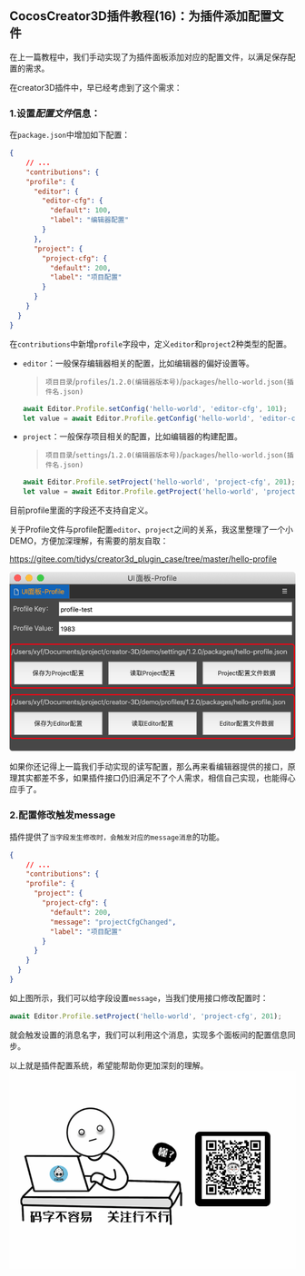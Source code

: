 ## CocosCreator3D插件教程(16)：为插件添加配置文件

在上一篇教程中，我们手动实现了为插件面板添加对应的配置文件，以满足保存配置的需求。

在creator3D插件中，早已经考虑到了这个需求：

### 1.设置*配置文件*信息：

在`package.json`中增加如下配置：

```json
{
	// ...
	"contributions": {
    "profile": {
      "editor": {
        "editor-cfg": {
          "default": 100,
          "label": "编辑器配置"
        }
      },
      "project": {
        "project-cfg": {
          "default": 200,
          "label": "项目配置"
        }
      }
    }
  }
}        
```

在`contributions`中新增`profile`字段中，定义`editor`和`project`2种类型的配置。

- `editor`：一般保存编辑器相关的配置，比如编辑器的偏好设置等。

  > `项目目录`/`profiles`/`1.2.0(编辑器版本号)`/`packages`/`hello-world.json(插件名.json)`

  ```js
  await Editor.Profile.setConfig('hello-world', 'editor-cfg', 101);
  let value = await Editor.Profile.getConfig('hello-world', 'editor-cfg');
  ```

- `project`：一般保存项目相关的配置，比如编辑器的构建配置。

  > `项目目录`/`settings`/`1.2.0(编辑器版本号)`/`packages`/`hello-world.json(插件名.json)`

  ```js
  await Editor.Profile.setProject('hello-world', 'project-cfg', 201);
  let value = await Editor.Profile.getProject('hello-world', 'project-cfg');
  ```

目前profile里面的字段还不支持自定义。

关于Profile文件与profile配置`editor`、`project`之间的关系，我这里整理了一个小DEMO，方便加深理解，有需要的朋友自取：

https://gitee.com/tidys/creator3d_plugin_case/tree/master/hello-profile

![](res/image-20201108175651915.png)

如果你还记得上一篇我们手动实现的读写配置，那么再来看编辑器提供的接口，原理其实都差不多，如果插件接口仍旧满足不了个人需求，相信自己实现，也能得心应手了。

### 2.配置修改触发message

插件提供了`当字段发生修改时，会触发对应的message消息`的功能。

```json
{
	// ...
	"contributions": {
    "profile": {
      "project": {
        "project-cfg": {
          "default": 200,
          "message": "projectCfgChanged",
          "label": "项目配置"
        }
      }
    }
  }
}    
```

如上图所示，我们可以给字段设置`message`，当我们使用接口修改配置时：

````js
await Editor.Profile.setProject('hello-world', 'project-cfg', 201);
````

就会触发设置的消息名字，我们可以利用这个消息，实现多个面板间的配置信息同步。

以上就是插件配置系统，希望能帮助你更加深刻的理解。
![](res/wx-guan-zhu-20201026231652837.gif)
